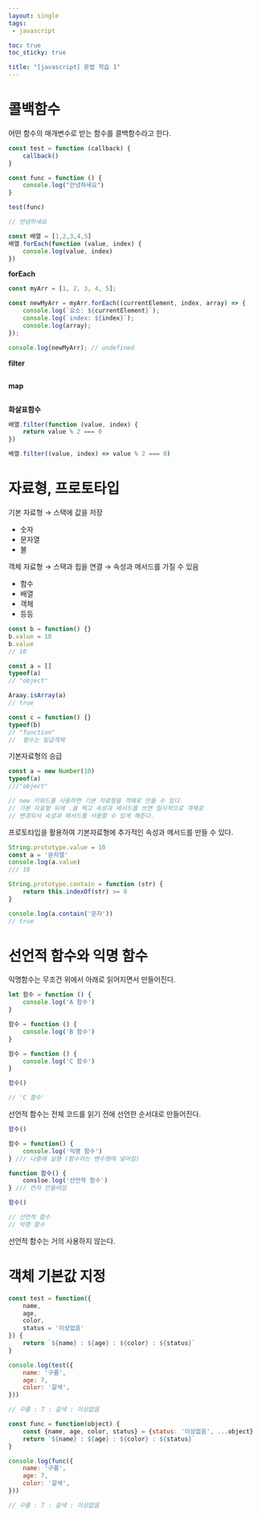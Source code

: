 ```yaml
---
layout: single
tags: 
 - javascript

toc: true
toc_sticky: true

title: "[javascript] 문법 학습 1"
---
```




# 콜백함수

어떤 함수의 매개변수로 받는 함수를 콜백함수라고 한다.

```jsx
const test = function (callback) {
	callback()
}

const func = function () {
	console.log("안녕하세요")
}

test(func)

// 안녕하세요

const 배열 = [1,2,3,4,5]
배열.forEach(function (value, index) {
	console.log(value, index)
})
```

**forEach**

```javascript
const myArr = [1, 2, 3, 4, 5];

const newMyArr = myArr.forEach((currentElement, index, array) => {
    console.log(`요소: ${currentElement}`);
    console.log(`index: ${index}`);
    console.log(array);
});

console.log(newMyArr); // undefined
```

**filter**

```

```

**map**

```

```

**화살표함수**

```jsx
배열.filter(function (value, index) {
	return value % 2 === 0	
})

배열.filter((value, index) => value % 2 === 0)
```



# 자료형, 프로토타입

기본 자료형 → 스택에 값을 저장

- 숫자
- 문자열
- 불

객체 자료형 → 스택과 힙을 연결 → 속성과 메서드를 가질 수 있음

- 함수
- 배열
- 객체
- 등등

```jsx
const b = function() {}
b.value = 10
b.value
// 10

const a = []
typeof(a)
// "object"

Araay.isArray(a)
// true

const c = function() {}
typeof(b)
// "function" 
//  함수는 일급객체
```

기본자료형의 승급

```jsx
const a = new Number(10)
typeof(a)
///"object"

// new 키워드를 사용하면 기본 자료형을 객체로 만들 수 있다.
// 기본 자료형 뒤에 .을 찍고 속성과 메서드를 쓰면 일시적으로 객체로 
// 변경되서 속성과 메서드를 사용할 수 있게 해준다.
```

프로토타입을 활용하여 기본자료형에 추가적인 속성과 메서드를 만들 수 있다.

```jsx
String.prototype.value = 10
const a = '문자열'
console.log(a.value)
/// 10

String.prototype.contain = function (str) {
	return this.indexOf(str) >= 0	
}

console.log(a.contain('문자'))
// true
```



# 선언적 함수와 익명 함수

익명함수는 무조건 위에서 아래로 읽어지면서 만들어진다.

```jsx
let 함수 = function () {
	console.log('A 함수')	
}

함수 = function () {
	console.log('B 함수')	
}

함수 = function () {
	console.log('C 함수')	
}

함수()

// 'C 함수'
```

선언적 함수는 전체 코드를 읽기 전에 선언한 순서대로 만들어진다.

```jsx
함수()

함수 = function() {
	console.log('익명 함수')
} /// 나중에 실행 (함수라는 변수명에 넣어짐)

function 함수() {
	consloe.log('선언적 함수')
} /// 먼저 만들어짐

함수()

// 선언적 함수
// 익명 함수
```

선언적 함수는 거의 사용하지 않는다.



# 객체 기본값 지정

```javascript
const test = function({
	name,
	age,
	color,
	status = '이상없음'
}) {
	return `${name} : ${age} : ${color} : ${status}`
}

console.log(test({
	name: '구름',
	age: 7,
	color: '갈색',
}))

// 구름 : 7 : 갈색 : 이상없음

const func = function(object) {
	const {name, age, color, status} = {status: '이상없음', ...object}
	return `${name} : ${age} : ${color} : ${status}`
}

console.log(func({
	name: '구름',
	age: 7,
	color: '갈색',
}))

// 구름 : 7 : 갈색 : 이상없음
```

